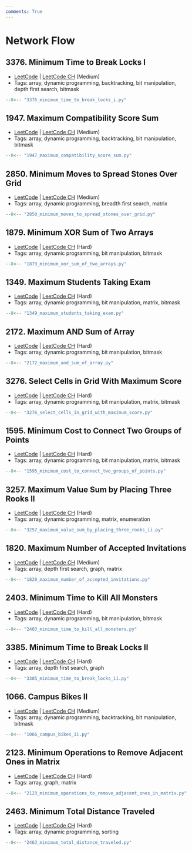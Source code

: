 ```yaml
---
comments: True
---
```


# Network Flow

## 3376. Minimum Time to Break Locks I

-   [LeetCode](https://leetcode.com/problems/minimum-time-to-break-locks-i/) | [LeetCode CH](https://leetcode.cn/problems/minimum-time-to-break-locks-i/) (Medium)
-   Tags: array, dynamic programming, backtracking, bit manipulation, depth first search, bitmask

```python title="3376. Minimum Time to Break Locks I"
--8<-- "3376_minimum_time_to_break_locks_i.py"
```

## 1947. Maximum Compatibility Score Sum

-   [LeetCode](https://leetcode.com/problems/maximum-compatibility-score-sum/) | [LeetCode CH](https://leetcode.cn/problems/maximum-compatibility-score-sum/) (Medium)
-   Tags: array, dynamic programming, backtracking, bit manipulation, bitmask

```python title="1947. Maximum Compatibility Score Sum"
--8<-- "1947_maximum_compatibility_score_sum.py"
```

## 2850. Minimum Moves to Spread Stones Over Grid

-   [LeetCode](https://leetcode.com/problems/minimum-moves-to-spread-stones-over-grid/) | [LeetCode CH](https://leetcode.cn/problems/minimum-moves-to-spread-stones-over-grid/) (Medium)
-   Tags: array, dynamic programming, breadth first search, matrix

```python title="2850. Minimum Moves to Spread Stones Over Grid"
--8<-- "2850_minimum_moves_to_spread_stones_over_grid.py"
```

## 1879. Minimum XOR Sum of Two Arrays

-   [LeetCode](https://leetcode.com/problems/minimum-xor-sum-of-two-arrays/) | [LeetCode CH](https://leetcode.cn/problems/minimum-xor-sum-of-two-arrays/) (Hard)
-   Tags: array, dynamic programming, bit manipulation, bitmask

```python title="1879. Minimum XOR Sum of Two Arrays"
--8<-- "1879_minimum_xor_sum_of_two_arrays.py"
```

## 1349. Maximum Students Taking Exam

-   [LeetCode](https://leetcode.com/problems/maximum-students-taking-exam/) | [LeetCode CH](https://leetcode.cn/problems/maximum-students-taking-exam/) (Hard)
-   Tags: array, dynamic programming, bit manipulation, matrix, bitmask

```python title="1349. Maximum Students Taking Exam"
--8<-- "1349_maximum_students_taking_exam.py"
```

## 2172. Maximum AND Sum of Array

-   [LeetCode](https://leetcode.com/problems/maximum-and-sum-of-array/) | [LeetCode CH](https://leetcode.cn/problems/maximum-and-sum-of-array/) (Hard)
-   Tags: array, dynamic programming, bit manipulation, bitmask

```python title="2172. Maximum AND Sum of Array"
--8<-- "2172_maximum_and_sum_of_array.py"
```

## 3276. Select Cells in Grid With Maximum Score

-   [LeetCode](https://leetcode.com/problems/select-cells-in-grid-with-maximum-score/) | [LeetCode CH](https://leetcode.cn/problems/select-cells-in-grid-with-maximum-score/) (Hard)
-   Tags: array, dynamic programming, bit manipulation, matrix, bitmask

```python title="3276. Select Cells in Grid With Maximum Score"
--8<-- "3276_select_cells_in_grid_with_maximum_score.py"
```

## 1595. Minimum Cost to Connect Two Groups of Points

-   [LeetCode](https://leetcode.com/problems/minimum-cost-to-connect-two-groups-of-points/) | [LeetCode CH](https://leetcode.cn/problems/minimum-cost-to-connect-two-groups-of-points/) (Hard)
-   Tags: array, dynamic programming, bit manipulation, matrix, bitmask

```python title="1595. Minimum Cost to Connect Two Groups of Points"
--8<-- "1595_minimum_cost_to_connect_two_groups_of_points.py"
```

## 3257. Maximum Value Sum by Placing Three Rooks II

-   [LeetCode](https://leetcode.com/problems/maximum-value-sum-by-placing-three-rooks-ii/) | [LeetCode CH](https://leetcode.cn/problems/maximum-value-sum-by-placing-three-rooks-ii/) (Hard)
-   Tags: array, dynamic programming, matrix, enumeration

```python title="3257. Maximum Value Sum by Placing Three Rooks II"
--8<-- "3257_maximum_value_sum_by_placing_three_rooks_ii.py"
```

## 1820. Maximum Number of Accepted Invitations

-   [LeetCode](https://leetcode.com/problems/maximum-number-of-accepted-invitations/) | [LeetCode CH](https://leetcode.cn/problems/maximum-number-of-accepted-invitations/) (Medium)
-   Tags: array, depth first search, graph, matrix

```python title="1820. Maximum Number of Accepted Invitations"
--8<-- "1820_maximum_number_of_accepted_invitations.py"
```

## 2403. Minimum Time to Kill All Monsters

-   [LeetCode](https://leetcode.com/problems/minimum-time-to-kill-all-monsters/) | [LeetCode CH](https://leetcode.cn/problems/minimum-time-to-kill-all-monsters/) (Hard)
-   Tags: array, dynamic programming, bit manipulation, bitmask

```python title="2403. Minimum Time to Kill All Monsters"
--8<-- "2403_minimum_time_to_kill_all_monsters.py"
```

## 3385. Minimum Time to Break Locks II

-   [LeetCode](https://leetcode.com/problems/minimum-time-to-break-locks-ii/) | [LeetCode CH](https://leetcode.cn/problems/minimum-time-to-break-locks-ii/) (Hard)
-   Tags: array, depth first search, graph

```python title="3385. Minimum Time to Break Locks II"
--8<-- "3385_minimum_time_to_break_locks_ii.py"
```

## 1066. Campus Bikes II

-   [LeetCode](https://leetcode.com/problems/campus-bikes-ii/) | [LeetCode CH](https://leetcode.cn/problems/campus-bikes-ii/) (Medium)
-   Tags: array, dynamic programming, backtracking, bit manipulation, bitmask

```python title="1066. Campus Bikes II"
--8<-- "1066_campus_bikes_ii.py"
```

## 2123. Minimum Operations to Remove Adjacent Ones in Matrix

-   [LeetCode](https://leetcode.com/problems/minimum-operations-to-remove-adjacent-ones-in-matrix/) | [LeetCode CH](https://leetcode.cn/problems/minimum-operations-to-remove-adjacent-ones-in-matrix/) (Hard)
-   Tags: array, graph, matrix

```python title="2123. Minimum Operations to Remove Adjacent Ones in Matrix"
--8<-- "2123_minimum_operations_to_remove_adjacent_ones_in_matrix.py"
```

## 2463. Minimum Total Distance Traveled

-   [LeetCode](https://leetcode.com/problems/minimum-total-distance-traveled/) | [LeetCode CH](https://leetcode.cn/problems/minimum-total-distance-traveled/) (Hard)
-   Tags: array, dynamic programming, sorting

```python title="2463. Minimum Total Distance Traveled"
--8<-- "2463_minimum_total_distance_traveled.py"
```
